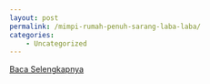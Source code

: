 ```yaml
---
layout: post
permalink: /mimpi-rumah-penuh-sarang-laba-laba/
categories:
    - Uncategorized
---
```


[Baca Selengkapnya](/07)